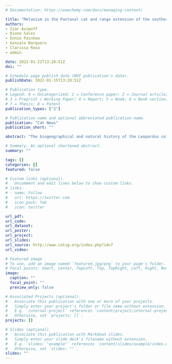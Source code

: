 ```yaml
---
# Documentation: https://wowchemy.com/docs/managing-content/

title: "Melanism in the Pantanal cat and range extension of the southernmost limit into the Atlantic Forest, Brazil"
authors:
- Izar Aximoff
- Dione Sales
- Ennio Painkow
- Gonzalo Barquero
- Clarissa Rosa
- admin

date: 2022-01-21T13:28:51Z
doi: ""

# Schedule page publish date (NOT publication's date).
publishDate: 2022-01-15T13:28:51Z

# Publication type.
# Legend: 0 = Uncategorized; 1 = Conference paper; 2 = Journal article;
# 3 = Preprint / Working Paper; 4 = Report; 5 = Book; 6 = Book section;
# 7 = Thesis; 8 = Patent
publication_types: ["2"]

# Publication name and optional abbreviated publication name.
publication: "Cat News"
publication_short: ""

abstract: "The biogeographical and natural history of the Leopardus colocola braccatus (Carnivora, Felidae), known as Brazilian pampas cat, including its coat colouration are poorly understood. Here we report new records of melanism in the Brazilian pampas cat, obtained from three localities in central Brazil. We also provide the southernmost known record, extending its known distribution range by approximately 300 km into the Atlantic Forest domain. During the fieldwork for a mammal survey (2010–2020) we searched for records of melanistic individuals at ten sites spread across three Brazilian domains: Atlantic Forest, Cerrado, and Pantanal. We collected 50 Brazilian pampas cat observations. We obtained in total eight records of melanistic individuals in three protected areas: one site was located in the Atlantic Forest and two sites in the Cerrado (all located in Mato Grosso do Sul state). Despite the long-term camera trap survey (29,000 nights of camera traps), only 16% of the records were of Brazilian pampas cat showing polymorphic phenotypes. Our findings provide important contributions to our understanding of the species and have potential ecological and evolutionary significance. We strongly encourage further research on this species."

# Summary. An optional shortened abstract.
summary: ""

tags: []
categories: []
featured: false

# Custom links (optional).
#   Uncomment and edit lines below to show custom links.
# links:
# - name: Follow
#   url: https://twitter.com
#   icon_pack: fab
#   icon: twitter

url_pdf:
url_code:
url_dataset:
url_poster:
url_project:
url_slides:
url_source: http://www.catsg.org/index.php?id=7
url_video:

# Featured image
# To use, add an image named `featured.jpg/png` to your page's folder. 
# Focal points: Smart, Center, TopLeft, Top, TopRight, Left, Right, BottomLeft, Bottom, BottomRight.
image:
  caption: ""
  focal_point: ""
  preview_only: false

# Associated Projects (optional).
#   Associate this publication with one or more of your projects.
#   Simply enter your project's folder or file name without extension.
#   E.g. `internal-project` references `content/project/internal-project/index.md`.
#   Otherwise, set `projects: []`.
projects: []

# Slides (optional).
#   Associate this publication with Markdown slides.
#   Simply enter your slide deck's filename without extension.
#   E.g. `slides: "example"` references `content/slides/example/index.md`.
#   Otherwise, set `slides: ""`.
slides: ""
---
```

